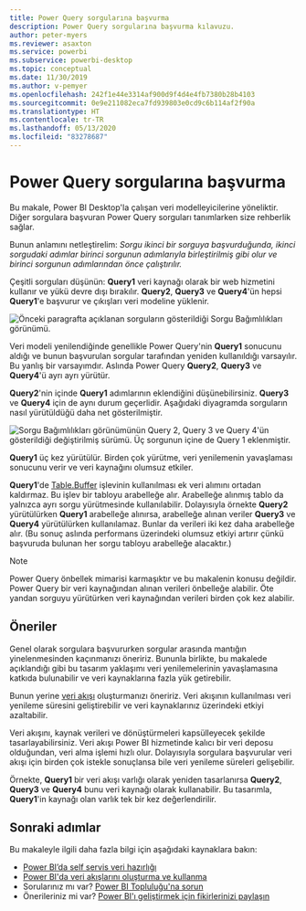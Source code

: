 ```yaml
---
title: Power Query sorgularına başvurma
description: Power Query sorgularına başvurma kılavuzu.
author: peter-myers
ms.reviewer: asaxton
ms.service: powerbi
ms.subservice: powerbi-desktop
ms.topic: conceptual
ms.date: 11/30/2019
ms.author: v-pemyer
ms.openlocfilehash: 242f1e44e3314af900d9f4d4e4fb7380b28b4103
ms.sourcegitcommit: 0e9e211082eca7fd939803e0cd9c6b114af2f90a
ms.translationtype: HT
ms.contentlocale: tr-TR
ms.lasthandoff: 05/13/2020
ms.locfileid: "83278687"
---
```

# <a name="referencing-power-query-queries"></a>Power Query sorgularına başvurma

Bu makale, Power BI Desktop'la çalışan veri modelleyicilerine yöneliktir. Diğer sorgulara başvuran Power Query sorguları tanımlarken size rehberlik sağlar.

Bunun anlamını netleştirelim: _Sorgu ikinci bir sorguya başvurduğunda, ikinci sorgudaki adımlar birinci sorgunun adımlarıyla birleştirilmiş gibi olur ve birinci sorgunun adımlarından önce çalıştırılır._

Çeşitli sorguları düşünün: **Query1** veri kaynağı olarak bir web hizmetini kullanır ve yükü devre dışı bırakılır. **Query2**, **Query3** ve **Query4**'ün hepsi **Query1**'e başvurur ve çıkışları veri modeline yüklenir.

![Önceki paragrafta açıklanan sorguların gösterildiği Sorgu Bağımlılıkları görünümü.](media/power-query-referenced-queries/query-dependencies-web-service.png)

Veri modeli yenilendiğinde genellikle Power Query'nin **Query1** sonucunu aldığı ve bunun başvurulan sorgular tarafından yeniden kullanıldığı varsayılır. Bu yanlış bir varsayımdır. Aslında Power Query **Query2**, **Query3** ve **Query4**'ü ayrı ayrı yürütür.

**Query2**'nin içinde **Query1** adımlarının eklendiğini düşünebilirsiniz. **Query3** ve **Query4** için de aynı durum geçerlidir. Aşağıdaki diyagramda sorguların nasıl yürütüldüğü daha net gösterilmiştir.

![Sorgu Bağımlılıkları görünümünün Query 2, Query 3 ve Query 4'ün gösterildiği değiştirilmiş sürümü. Üç sorgunun içine de Query 1 eklenmiştir.](media/power-query-referenced-queries/query-dependencies-web-service-concept.png)

**Query1** üç kez yürütülür. Birden çok yürütme, veri yenilemenin yavaşlaması sonucunu verir ve veri kaynağını olumsuz etkiler.

**Query1**'de [Table.Buffer](/powerquery-m/table-buffer) işlevinin kullanılması ek veri alımını ortadan kaldırmaz. Bu işlev bir tabloyu arabelleğe alır. Arabelleğe alınmış tablo da yalnızca ayrı sorgu yürütmesinde kullanılabilir. Dolayısıyla örnekte **Query2** yürütülürken **Query1** arabelleğe alınırsa, arabelleğe alınan veriler **Query3** ve **Query4** yürütülürken kullanılamaz. Bunlar da verileri iki kez daha arabelleğe alır. (Bu sonuç aslında performans üzerindeki olumsuz etkiyi artırır çünkü başvuruda bulunan her sorgu tabloyu arabelleğe alacaktır.)

> [!NOTE]
> Power Query önbellek mimarisi karmaşıktır ve bu makalenin konusu değildir. Power Query bir veri kaynağından alınan verileri önbelleğe alabilir. Öte yandan sorguyu yürütürken veri kaynağından verileri birden çok kez alabilir.

## <a name="recommendations"></a>Öneriler

Genel olarak sorgulara başvururken sorgular arasında mantığın yinelenmesinden kaçınmanızı öneririz. Bununla birlikte, bu makalede açıklandığı gibi bu tasarım yaklaşımı veri yenilemelerinin yavaşlamasına katkıda bulunabilir ve veri kaynaklarına fazla yük getirebilir.

Bunun yerine [veri akışı](../transform-model/service-dataflows-overview.md) oluşturmanızı öneririz. Veri akışının kullanılması veri yenileme süresini geliştirebilir ve veri kaynaklarınız üzerindeki etkiyi azaltabilir.

Veri akışını, kaynak verileri ve dönüştürmeleri kapsülleyecek şekilde tasarlayabilirsiniz. Veri akışı Power BI hizmetinde kalıcı bir veri deposu olduğundan, veri alma işlemi hızlı olur. Dolayısıyla sorgulara başvurular veri akışı için birden çok istekle sonuçlansa bile veri yenileme süreleri gelişebilir.

Örnekte, **Query1** bir veri akışı varlığı olarak yeniden tasarlanırsa **Query2**, **Query3** ve **Query4** bunu veri kaynağı olarak kullanabilir. Bu tasarımla, **Query1**'in kaynağı olan varlık tek bir kez değerlendirilir.

## <a name="next-steps"></a>Sonraki adımlar

Bu makaleyle ilgili daha fazla bilgi için aşağıdaki kaynaklara bakın:

- [Power BI’da self servis veri hazırlığı](../transform-model/service-dataflows-overview.md)
- [Power BI'da veri akışlarını oluşturma ve kullanma](../transform-model/service-dataflows-create-use.md)
- Sorularınız mı var? [Power BI Topluluğu'na sorun](https://community.powerbi.com/)
- Önerileriniz mi var? [Power BI'ı geliştirmek için fikirlerinizi paylaşın](https://ideas.powerbi.com/)
